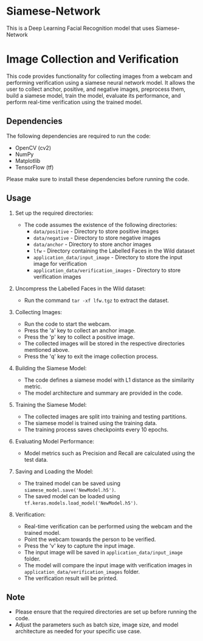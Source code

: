 # Siamese-Network
This is a Deep Learning Facial Recognition model that uses Siamese-Network

# Image Collection and Verification

This code provides functionality for collecting images from a webcam and performing verification using a siamese neural network model. It allows the user to collect anchor, positive, and negative images, preprocess them, build a siamese model, train the model, evaluate its performance, and perform real-time verification using the trained model.

## Dependencies

The following dependencies are required to run the code:
- OpenCV (cv2)
- NumPy
- Matplotlib
- TensorFlow (tf)

Please make sure to install these dependencies before running the code.

## Usage

1. Set up the required directories:
   - The code assumes the existence of the following directories:
     - `data/positive` - Directory to store positive images
     - `data/negative` - Directory to store negative images
     - `data/anchor` - Directory to store anchor images
     - `lfw` - Directory containing the Labelled Faces in the Wild dataset
     - `application_data/input_image` - Directory to store the input image for verification
     - `application_data/verification_images` - Directory to store verification images

2. Uncompress the Labelled Faces in the Wild dataset:
   - Run the command `tar -xf lfw.tgz` to extract the dataset.

3. Collecting Images:
   - Run the code to start the webcam.
   - Press the 'a' key to collect an anchor image.
   - Press the 'p' key to collect a positive image.
   - The collected images will be stored in the respective directories mentioned above.
   - Press the 'q' key to exit the image collection process.

4. Building the Siamese Model:
   - The code defines a siamese model with L1 distance as the similarity metric.
   - The model architecture and summary are provided in the code.

5. Training the Siamese Model:
   - The collected images are split into training and testing partitions.
   - The siamese model is trained using the training data.
   - The training process saves checkpoints every 10 epochs.

6. Evaluating Model Performance:
   - Model metrics such as Precision and Recall are calculated using the test data.

7. Saving and Loading the Model:
   - The trained model can be saved using `siamese_model.save('NewModel.h5')`.
   - The saved model can be loaded using `tf.keras.models.load_model('NewModel.h5')`.

8. Verification:
   - Real-time verification can be performed using the webcam and the trained model.
   - Point the webcam towards the person to be verified.
   - Press the 'v' key to capture the input image.
   - The input image will be saved in `application_data/input_image` folder.
   - The model will compare the input image with verification images in `application_data/verification_images` folder.
   - The verification result will be printed.

## Note

- Please ensure that the required directories are set up before running the code.
- Adjust the parameters such as batch size, image size, and model architecture as needed for your specific use case.

